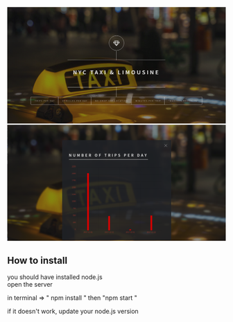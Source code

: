 
<div align = "center">
<img src="screen shots/home.png" width="800"/>
</div>

<div align = "center">
<img src="screen shots/trips.png" width="800"/>
</div>

## How to install
you should have installed node.js                                                           
open the server

in terminal => " npm install " then  "npm start "

if it doesn't work, update your node.js version 